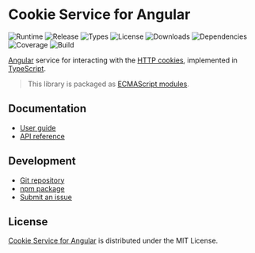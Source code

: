 # Cookie Service for Angular
![Runtime](https://badgen.net/badge/angular/%3E%3D9.1.0/green) ![Release](https://badgen.net/npm/v/@cedx/ngx-cookies) ![Types](https://badgen.net/npm/types/@cedx/ngx-cookies) ![License](https://badgen.net/npm/license/@cedx/ngx-cookies) ![Downloads](https://badgen.net/npm/dt/@cedx/ngx-cookies) ![Dependencies](https://badgen.net/david/dep/cedx/ngx-cookies) ![Coverage](https://badgen.net/coveralls/c/github/cedx/ngx-cookies) ![Build](https://badgen.net/github/checks/cedx/ngx-cookies)

[Angular](https://angular.io) service for interacting with the [HTTP cookies](https://developer.mozilla.org/en-US/docs/Web/HTTP/Cookies), implemented in [TypeScript](https://www.typescriptlang.org).

> This library is packaged as [ECMAScript modules](https://nodejs.org/api/esm.html).

## Documentation
- [User guide](https://docs.belin.io/ngx-cookies)
- [API reference](https://api.belin.io/ngx-cookies)

## Development
- [Git repository](https://git.belin.io/cedx/ngx-cookies)
- [npm package](https://www.npmjs.com/package/@cedx/ngx-cookies)
- [Submit an issue](https://git.belin.io/cedx/ngx-cookies/issues)

## License
[Cookie Service for Angular](https://docs.belin.io/ngx-cookies) is distributed under the MIT License.
